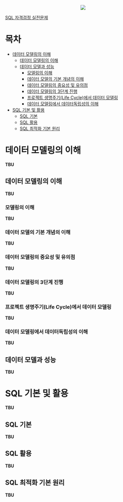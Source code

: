 <p align="center">
  <img src="https://user-images.githubusercontent.com/24764210/95851941-f06a9a00-0d8d-11eb-94c8-24a102e0b1d5.JPG">
</p>

[SQL 자격검정 실전문제](https://product.kyobobook.co.kr/detail/S000001399867)

# 목차

- [데이터 모델링의 이해](#데이터-모델링의-이해)
  - [데이터 모델링의 이해](#데이터-모델링의-이해-1)
  - [데이터 모델과 성능](#데이터-모델과-성능)
    - [모델링의 이해](#모델링의-이해)
    - [데이터 모델의 기본 개념의 이해](#데이터-모델의-기본-개념의-이해)
    - [데이터 모델링의 중요성 및 유의점](#데이터-모델링의-중요성-및-유의점)
    - [데이터 모델링의 3단계 진행](#데이터-모델링의-3단계-진행)
    - [프로젝트 생명주기(Life Cycle)에서 데이터 모델링](#프로젝트-생명주기life-cycle에서-데이터-모델링)
    - [데이터 모델링에서 데이터독립성의 이해](#데이터-모델링에서-데이터독립성의-이해)
- [SQL 기본 및 활용](#sql-기본-및-활용)
  - [SQL 기본](#sql-기본)
  - [SQL 활용](#sql-활용)
  - [SQL 최적화 기본 원리](#sql-최적화-기본-원리)

# 데이터 모델링의 이해
__TBU__

## 데이터 모델링의 이해
__TBU__

### 모델링의 이해
__TBU__

### 데이터 모델의 기본 개념의 이해
__TBU__

### 데이터 모델링의 중요성 및 유의점
__TBU__

### 데이터 모델링의 3단계 진행
__TBU__

### 프로젝트 생명주기(Life Cycle)에서 데이터 모델링
__TBU__

### 데이터 모델링에서 데이터독립성의 이해
__TBU__

<!-- -->

## 데이터 모델과 성능
**TBU**

# SQL 기본 및 활용
**TBU**

## SQL 기본
**TBU**

## SQL 활용
**TBU**

## SQL 최적화 기본 원리
**TBU**
